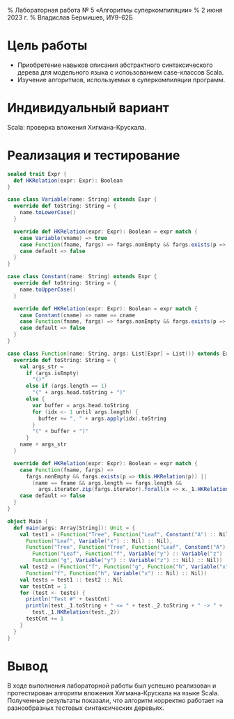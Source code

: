 % Лабораторная работа № 5 «Алгоритмы суперкомпиляции»
% 2 июня 2023 г.
% Владислав Бермишев, ИУ9-62Б

# Цель работы
- Приобретение навыков описания абстрактного синтаксического дерева для модельного языка
с испоьзованием case-классов Scala.
- Изучение алгоритмов, используемых в суперкомпиляции программ.


# Индивидуальный вариант
Scala: проверка вложения Хигмана-Крускала.

# Реализация и тестирование

```scala
sealed trait Expr {
  def HKRelation(expr: Expr): Boolean
}

case class Variable(name: String) extends Expr {
  override def toString: String = {
    name.toLowerCase()
  }

  override def HKRelation(expr: Expr): Boolean = expr match {
    case Variable(vname) => true
    case Function(fname, fargs) => fargs.nonEmpty && fargs.exists(p => this.HKRelation(p))
    case default => false
  }
}

case class Constant(name: String) extends Expr {
  override def toString: String = {
    name.toUpperCase()
  }

  override def HKRelation(expr: Expr): Boolean = expr match {
    case Constant(cname) => name == cname
    case Function(fname, fargs) => fargs.nonEmpty && fargs.exists(p => this.HKRelation(p))
    case default => false
  }
}

case class Function(name: String, args: List[Expr] = List()) extends Expr {
  override def toString: String = {
    val args_str =
      if (args.isEmpty)
        "()"
      else if (args.length == 1)
        "(" + args.head.toString + ")"
      else {
        var buffer = args.head.toString
        for (idx <- 1 until args.length) {
          buffer += ", " + args.apply(idx).toString
        }
        "(" + buffer + ")"
      }
    name + args_str
  }

  override def HKRelation(expr: Expr): Boolean = expr match {
    case Function(fname, fargs) =>
      fargs.nonEmpty && fargs.exists(p => this.HKRelation(p)) ||
        (name == fname && args.length == fargs.length &&
          args.iterator.zip(fargs.iterator).forall(x => x._1.HKRelation(x._2)))
    case default => false
  }
}

object Main {
  def main(args: Array[String]): Unit = {
    val test1 = (Function("Tree", Function("Leaf", Constant("A") :: Nil) ::
      Function("Leaf", Variable("x") :: Nil) :: Nil),
      Function("Tree", Function("Tree", Function("Leaf", Constant("A") :: Nil) ::
        Function("Leaf", Function("f", Variable("y") :: Variable("z") :: Nil) :: Nil) :: Nil) ::
        Function("g", Variable("y") :: Variable("z") :: Nil) :: Nil))
    val test2 = (Function("f", Function("g", Function("h", Variable("x") :: Nil) :: Nil) :: Nil),
      Function("f", Function("h", Variable("x") :: Nil) :: Nil))
    val tests = test1 :: test2 :: Nil
    var testCnt = 1
    for (test <- tests) {
      println("Test #" + testCnt)
      println(test._1.toString + " <= " + test._2.toString + " -> " +
        test._1.HKRelation(test._2))
      testCnt += 1
    }
  }
}
```

# Вывод
В ходе выполнения лабораторной работы был успешно реализован и протестирован алгоритм
вложения Хигмана-Крускала на языке Scala.
Полученные результаты показали, что алгоритм корректно работает на разнообразных тестовых
синтаксических деревьях.
